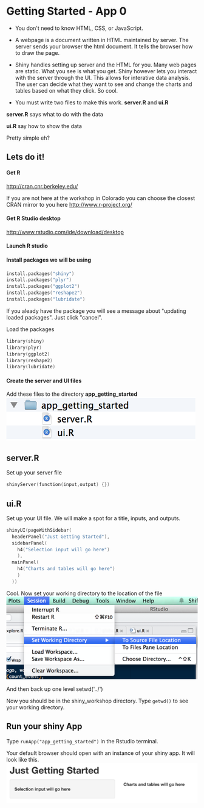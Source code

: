 # Getting Started - App 0

* You don't need to know HTML, CSS, or JavaScript. 

* A webpage is a document written in HTML maintained by server.
The server sends your browser the html document. It tells the browser how to draw the page.

* Shiny handles setting up server and the HTML for you. Many web pages are static. What you see is what you get. Shiny however lets you interact with the server through the UI. This allows for interative data analysis. The user can decide what they want to see and change the charts and tables based on what they click. So cool.

* You must write two files to make this work.  **server.R** and **ui.R**

**server.R** says what to do with the data

**ui.R** say how to show the data

Pretty simple eh?

## Lets do it!

#### Get R
http://cran.cnr.berkeley.edu/

If you are not here at the workshop in Colorado you can choose the closest CRAN mirror to you here
http://www.r-project.org/

#### Get R Studio desktop
http://www.rstudio.com/ide/download/desktop

#### Launch R studio 

#### Install packages we will be using
```s
install.packages("shiny")
install.packages("plyr")
install.packages("ggplot2")
install.packages("reshape2")
install.packages("lubridate")
```
If you aleady have the package you will see a message about "updating loaded packages". Just click "cancel".

Load the packages
```s
library(shiny)
library(plyr)
library(ggplot2)
library(reshape2)
library(lubridate)
```

#### Create the server and UI files
Add these files to the directory **app_getting_started**
![logo](www/directory.png?raw=true)

## server.R
Set up your server file
```s
shinyServer(function(input,output) {})
```

## ui.R
Set up your UI file. We will make a spot for a title, inputs, and outputs.
```s
shinyUI(pageWithSidebar(
  headerPanel("Just Getting Started"),
  sidebarPanel(
    h4("Selection input will go here")
    ),
  mainPanel(
    h4("Charts and tables will go here")
    )
  ))
```

Cool. Now set your working directory to the location of the file
![logo](www/setwd.png?raw=true)

And then back up one level
setwd('../')

Now you should be in the shiny_workshop directory. Type `getwd()` to see your working directory.

## Run your shiny App
Type `runApp("app_getting_started")` in the Rstudio terminal.

Your default browser should open with an instance of your shiny app. It will look like this.
![logo](www/app.png?raw=true)

